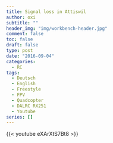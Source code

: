 ```yaml
---
title: Signal loss in Attiswil
author: oxi
subtitle: ""
header_img: "img/workbench-header.jpg"
comment: false
toc: false
draft: false
type: post
date: "2016-09-04"
categories:
  - RC
tags:
  - Deutsch
  - English
  - Freestyle
  - FPV
  - Quadcopter
  - DALRC RX251
  - Youtube
series: []
---
```

{{< youtube eXArXtS7Bt8 >}}
